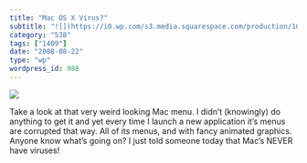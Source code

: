 ```yaml
---
title: "Mac OS X Virus?"
subtitle: "![](https://i0.wp.com/s3.media.squarespace.com/production/1075723/12829350/wp-content/uploads/imagew..."
category: "538"
tags: ["1409"]
date: "2008-08-22"
type: "wp"
wordpress_id: 988
---
```

![](https://i0.wp.com/s3.media.squarespace.com/production/1075723/12829350/wp-content/uploads/imagewell/macvirus.jpg?w=584)

Take a look at that very weird looking Mac menu. I didn’t (knowingly) do anything to get it and yet every time I launch a new application it’s menus are corrupted that way. All of its menus, and with fancy animated graphics. Anyone know what’s going on? I just told someone today that Mac’s NEVER have viruses!